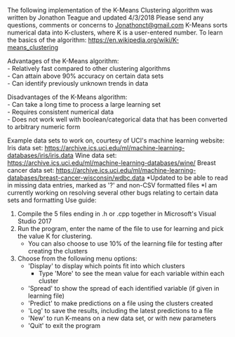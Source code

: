 

The following implementation of the K-Means Clustering algorithm was written by Jonathon Teague and updated 4/3/2018
Please send any questions, comments or concerns to Jonathonct@gmail.com
K-Means sorts numerical data into K-clusters, where K is a user-entered number. To learn the basics of the algorithm:
https://en.wikipedia.org/wiki/K-means_clustering

Advantages of the K-Means algorithm: </br >
    - Relatively fast compared to other clustering algorithms </br >
    - Can attain above 90% accuracy on certain data sets </br >
    - Can identify previously unknown trends in data </br >

Disadvantages of the K-Means algorithm: </br >
    - Can take a long time to process a large learning set </br >
    - Requires consistent numerical data </br >
    - Does not work well with boolean/categorical data that has been converted to arbitrary numeric form </br >


Example data sets to work on, courtesy of UCI's machine learning website:
Iris data set: https://archive.ics.uci.edu/ml/machine-learning-databases/iris/iris.data
Wine data set: https://archive.ics.uci.edu/ml/machine-learning-databases/wine/
Breast cancer data set: https://archive.ics.uci.edu/ml/machine-learning-databases/breast-cancer-wisconsin/wdbc.data
*Updated to be able to read in missing data entries, marked as '?' and non-CSV formatted files
*I am currently working on resolving several other bugs relating to certain data sets and formatting
Use guide:

   1. Compile the 5 files ending in .h or .cpp together in Microsoft's Visual Studio 2017
   2. Run the program, enter the name of the file to use for learning and pick the value K for clustering.
        - You can also choose to use 10% of the learning file for testing after creating the clusters
   3. Choose from the following menu options:
        - 'Display' to display which points fit into which clusters
            - Type 'More' to see the mean value for each variable within each cluster
        - 'Spread' to show the spread of each identified variable (if given in learning file)
        - 'Predict' to make predictions on a file using the clusters created
        - 'Log' to save the results, including the latest predictions to a file
        - 'New' to run K-means on a new data set, or with new parameters
        - 'Quit' to exit the program
